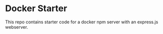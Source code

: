 # Docker Starter

This repo contains starter code for a docker npm server with an express.js webserver.

